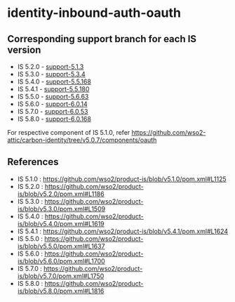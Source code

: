 # identity-inbound-auth-oauth

## Corresponding support branch for each IS version

- IS 5.2.0 - [support-5.1.3](https://github.com/wso2-support/identity-inbound-auth-oauth/tree/support-5.1.3)
- IS 5.3.0 - [support-5.3.4](https://github.com/wso2-support/identity-inbound-auth-oauth/tree/support-5.3.4)
- IS 5.4.0 - [support-5.5.168](https://github.com/wso2-support/identity-inbound-auth-oauth/tree/support-5.5.168)
- IS 5.4.1 - [support-5.5.180](https://github.com/wso2-support/identity-inbound-auth-oauth/tree/support-5.5.180)
- IS 5.5.0 - [support-5.6.63](https://github.com/wso2-support/identity-inbound-auth-oauth/tree/support-5.6.63)
- IS 5.6.0 - [support-6.0.14](https://github.com/wso2-support/identity-inbound-auth-oauth/tree/support-6.0.14)
- IS 5.7.0 - [support-6.0.53](https://github.com/wso2-support/identity-inbound-auth-oauth/tree/support-6.0.53)
- IS 5.8.0 - [support-6.0.168](https://github.com/wso2-support/identity-inbound-auth-oauth/tree/support-6.0.168)

For respective component of IS 5.1.0, refer https://github.com/wso2-attic/carbon-identity/tree/v5.0.7/components/oauth

## References
- IS 5.1.0 : https://github.com/wso2/product-is/blob/v5.1.0/pom.xml#L1125
- IS 5.2.0 : https://github.com/wso2/product-is/blob/v5.2.0/pom.xml#L1186
- IS 5.3.0 : https://github.com/wso2/product-is/blob/v5.3.0/pom.xml#L1509
- IS 5.4.0 : https://github.com/wso2/product-is/blob/v5.4.0/pom.xml#L1619
- IS 5.4.1 : https://github.com/wso2/product-is/blob/v5.4.1/pom.xml#L1624
- IS 5.5.0 : https://github.com/wso2/product-is/blob/v5.5.0/pom.xml#L1637
- IS 5.6.0 : https://github.com/wso2/product-is/blob/v5.6.0/pom.xml#L1700
- IS 5.7.0 : https://github.com/wso2/product-is/blob/v5.7.0/pom.xml#L1750
- IS 5.8.0 : https://github.com/wso2/product-is/blob/v5.8.0/pom.xml#L1816
